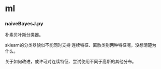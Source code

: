 # ml


### naiveBayesJ.py

朴素贝叶斯分类器。

sklearn的分类器貌似不能同时支持 连续特征、离散类别两种特征呢，没想清楚为什么。

关于如何改进，或许可对连续特征、尝试使用不同于高斯的其他分布。

